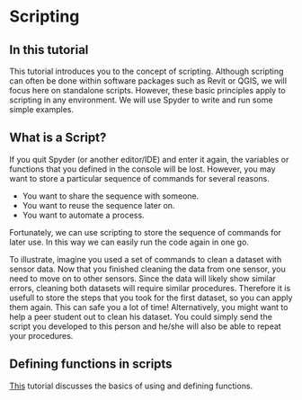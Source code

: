 # Scripting

## In this tutorial

This tutorial introduces you to the concept of scripting. Although scripting can often be done within software packages such as Revit or QGIS, we will focus here on standalone scripts. However, these basic principles apply to scripting in any environment. We will use Spyder to write and run some simple examples.

## What is a Script?

If you quit Spyder (or another editor/IDE) and enter it again, the variables or functions that you defined in the console will be lost. However, you may want to store a particular sequence of commands for several reasons.

- You want to share the sequence with someone.
- You want to reuse the sequence later on.
- You want to automate a process.

Fortunately, we can use scripting to store the sequence of commands for later use. In this way we can easily run the code again in one go. 

To illustrate, imagine you used a set of commands to clean a dataset with sensor data. Now that you finished cleaning the data from one sensor, you need to move on to other sensors. Since the data will likely show similar errors, cleaning both datasets will require similar procedures. Therefore it is usefull to store the steps that you took for the first dataset, so you can apply them again. This can safe you a lot of time! Alternatively, you might want to help a peer student out to clean his dataset. You could simply send the script you developed to this person and he/she will also be able to repeat your procedures.



## Defining functions in scripts

[This](01_02_Functions.md) tutorial discusses the basics of using and defining functions. 






